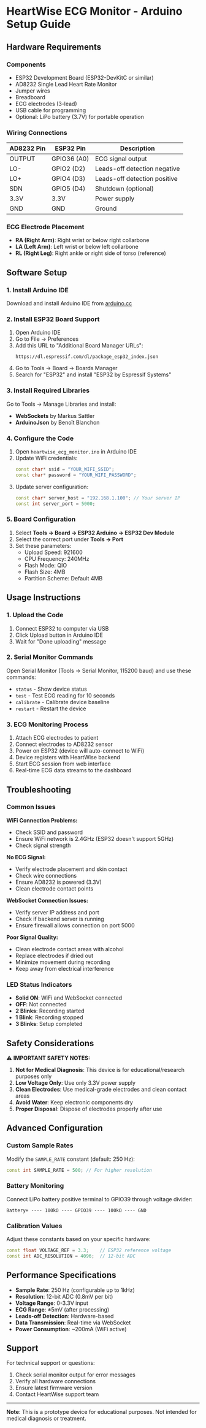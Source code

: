 # HeartWise ECG Monitor - Arduino Setup Guide

## Hardware Requirements

### Components
- ESP32 Development Board (ESP32-DevKitC or similar)
- AD8232 Single Lead Heart Rate Monitor
- Jumper wires
- Breadboard
- ECG electrodes (3-lead)
- USB cable for programming
- Optional: LiPo battery (3.7V) for portable operation

### Wiring Connections

| AD8232 Pin | ESP32 Pin | Description |
|------------|-----------|-------------|
| OUTPUT     | GPIO36 (A0) | ECG signal output |
| LO-        | GPIO2 (D2)  | Leads-off detection negative |
| LO+        | GPIO4 (D3)  | Leads-off detection positive |
| SDN        | GPIO5 (D4)  | Shutdown (optional) |
| 3.3V       | 3.3V        | Power supply |
| GND        | GND         | Ground |

### ECG Electrode Placement
- **RA (Right Arm)**: Right wrist or below right collarbone
- **LA (Left Arm)**: Left wrist or below left collarbone  
- **RL (Right Leg)**: Right ankle or right side of torso (reference)

## Software Setup

### 1. Install Arduino IDE
Download and install Arduino IDE from [arduino.cc](https://www.arduino.cc/en/software)

### 2. Install ESP32 Board Support
1. Open Arduino IDE
2. Go to File → Preferences
3. Add this URL to "Additional Board Manager URLs":
   ```
   https://dl.espressif.com/dl/package_esp32_index.json
   ```
4. Go to Tools → Board → Boards Manager
5. Search for "ESP32" and install "ESP32 by Espressif Systems"

### 3. Install Required Libraries
Go to Tools → Manage Libraries and install:
- **WebSockets** by Markus Sattler
- **ArduinoJson** by Benoît Blanchon

### 4. Configure the Code
1. Open `heartwise_ecg_monitor.ino` in Arduino IDE
2. Update WiFi credentials:
   ```cpp
   const char* ssid = "YOUR_WIFI_SSID";
   const char* password = "YOUR_WIFI_PASSWORD";
   ```
3. Update server configuration:
   ```cpp
   const char* server_host = "192.168.1.100"; // Your server IP
   const int server_port = 5000;
   ```

### 5. Board Configuration
1. Select **Tools → Board → ESP32 Arduino → ESP32 Dev Module**
2. Select the correct port under **Tools → Port**
3. Set these parameters:
   - Upload Speed: 921600
   - CPU Frequency: 240MHz
   - Flash Mode: QIO
   - Flash Size: 4MB
   - Partition Scheme: Default 4MB

## Usage Instructions

### 1. Upload the Code
1. Connect ESP32 to computer via USB
2. Click Upload button in Arduino IDE
3. Wait for "Done uploading" message

### 2. Serial Monitor Commands
Open Serial Monitor (Tools → Serial Monitor, 115200 baud) and use these commands:
- `status` - Show device status
- `test` - Test ECG reading for 10 seconds
- `calibrate` - Calibrate device baseline
- `restart` - Restart the device

### 3. ECG Monitoring Process
1. Attach ECG electrodes to patient
2. Connect electrodes to AD8232 sensor
3. Power on ESP32 (device will auto-connect to WiFi)
4. Device registers with HeartWise backend
5. Start ECG session from web interface
6. Real-time ECG data streams to the dashboard

## Troubleshooting

### Common Issues

**WiFi Connection Problems:**
- Check SSID and password
- Ensure WiFi network is 2.4GHz (ESP32 doesn't support 5GHz)
- Check signal strength

**No ECG Signal:**
- Verify electrode placement and skin contact
- Check wire connections
- Ensure AD8232 is powered (3.3V)
- Clean electrode contact points

**WebSocket Connection Issues:**
- Verify server IP address and port
- Check if backend server is running
- Ensure firewall allows connection on port 5000

**Poor Signal Quality:**
- Clean electrode contact areas with alcohol
- Replace electrodes if dried out
- Minimize movement during recording
- Keep away from electrical interference

### LED Status Indicators
- **Solid ON**: WiFi and WebSocket connected
- **OFF**: Not connected
- **2 Blinks**: Recording started
- **1 Blink**: Recording stopped
- **3 Blinks**: Setup completed

## Safety Considerations

⚠️ **IMPORTANT SAFETY NOTES:**

1. **Not for Medical Diagnosis**: This device is for educational/research purposes only
2. **Low Voltage Only**: Use only 3.3V power supply
3. **Clean Electrodes**: Use medical-grade electrodes and clean contact areas
4. **Avoid Water**: Keep electronic components dry
5. **Proper Disposal**: Dispose of electrodes properly after use

## Advanced Configuration

### Custom Sample Rates
Modify the `SAMPLE_RATE` constant (default: 250 Hz):
```cpp
const int SAMPLE_RATE = 500; // For higher resolution
```

### Battery Monitoring
Connect LiPo battery positive terminal to GPIO39 through voltage divider:
```
Battery+ ---- 100kΩ ---- GPIO39 ---- 100kΩ ---- GND
```

### Calibration Values
Adjust these constants based on your specific hardware:
```cpp
const float VOLTAGE_REF = 3.3;    // ESP32 reference voltage
const int ADC_RESOLUTION = 4096;  // 12-bit ADC
```

## Performance Specifications

- **Sample Rate**: 250 Hz (configurable up to 1kHz)
- **Resolution**: 12-bit ADC (0.8mV per bit)
- **Voltage Range**: 0-3.3V input
- **ECG Range**: ±5mV (after processing)
- **Leads-off Detection**: Hardware-based
- **Data Transmission**: Real-time via WebSocket
- **Power Consumption**: ~200mA (WiFi active)

## Support

For technical support or questions:
1. Check serial monitor output for error messages
2. Verify all hardware connections
3. Ensure latest firmware version
4. Contact HeartWise support team

---

**Note**: This is a prototype device for educational purposes. Not intended for medical diagnosis or treatment.